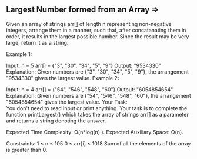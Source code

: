 Largest Number formed from an Array  =>
-----------------------------------


Given an array of strings arr[] of length n representing non-negative integers, arrange them in a manner, such that, after concatanating them in order, it results in the largest possible number. Since the result may be very large, return it as a string.

Example 1:

Input: 
n = 5
arr[] =  {"3", "30", "34", "5", "9"}
Output: "9534330"
Explanation: 
Given numbers are  {"3", "30", "34", "5", "9"}, 
the arrangement "9534330" gives the largest value.
Example 2:

Input: 
n = 4
arr[] =  {"54", "546", "548", "60"}
Output: "6054854654"
Explanation: 
Given numbers are {"54", "546", "548", "60"}, the 
arrangement "6054854654" gives the largest value.
Your Task:  
You don't need to read input or print anything. Your task is to complete the function printLargest() which takes the array of strings arr[] as a parameter and returns a string denoting the answer.

Expected Time Complexity: O(n*log(n) ).
Expected Auxiliary Space: O(n).

Constraints:
1 ≤ n ≤ 105
0 ≤ arr[i] ≤ 1018
Sum of all the elements of the array is greater than 0.

